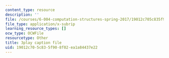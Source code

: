 ```yaml
---
content_type: resource
description: ''
file: /courses/6-004-computation-structures-spring-2017/19012c705c835f908f02ea1a84437e22_QBcQJdJk9r8.vtt
file_type: application/x-subrip
learning_resource_types: []
ocw_type: OCWFile
resourcetype: Other
title: 3play caption file
uid: 19012c70-5c83-5f90-8f02-ea1a84437e22
---
```

